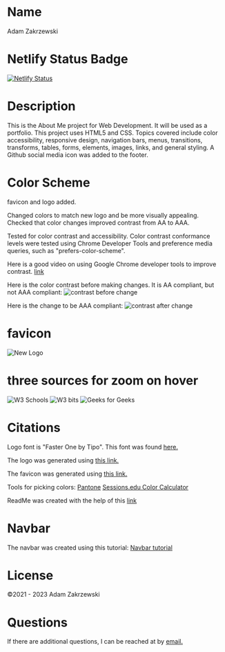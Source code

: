 # Name
Adam Zakrzewski

# Netlify Status Badge
[![Netlify Status](https://api.netlify.com/api/v1/badges/4fc5d649-76ca-4fbb-8ed2-760548fa1d9b/deploy-status)](https://app.netlify.com/sites/adamzakrzewski9/deploys)

# Description

This is the About Me project for Web Development. It will be used as a portfolio. This project uses HTML5 and CSS. Topics covered include color accessibility, responsive design, navigation bars, menus, transitions, transforms, tables, forms, elements, images, links, and general styling. A Github social media icon was added to the footer.

# Color Scheme

favicon and logo added.

Changed colors to match new logo and be more visually appealing. Checked that color changes improved contrast from AA to AAA.

Tested for color contrast and accessibility. Color contrast conformance levels were tested using Chrome Developer Tools and preference media queries, such as "prefers-color-scheme".

Here is a good video on using Google Chrome developer tools to improve contrast.
[link](https://www.youtube.com/watch?v=sEDnmNtEaqQ&feature=emb_title)


Here is the color contrast before making changes. It is AA compliant, but not AAA compliant:
![contrast before change](https://adamzakrzewski9.netlify.app/img/precontrast.png)

Here is the change to be AAA compliant:
![contrast after change](https://adamzakrzewski9.netlify.app/img/postcontrast.png)

# favicon
![New Logo](https://adamzakrzewski9.netlify.app/img/favicon-96x96.png)

# three sources for zoom on hover

![W3 Schools](https://www.w3schools.com/howto/howto_css_zoom_hover.asp)
![W3 bits](https://w3bits.com/css-image-hover-zoom/)
![Geeks for Geeks](https://www.geeksforgeeks.org/how-to-zoom-an-image-on-mouse-hover-using-css/)


# Citations
Logo font is "Faster One by Tipo". This font was found [here.](https://www.1001fonts.com/black+google-web-fonts.html?page=1)

The logo was generated using [this link.](https://www.favicon-generator.org/)

The favicon was generated using [this link.](https://www.favicon-generator.org/)

Tools for picking colors:
    [Pantone](https://www.pantone.com/color-finder)
    [Sessions.edu Color Calculator](https://www.sessions.edu/color-calculator/)

ReadMe was created with the help of this [link](https://www.makeareadme.com/)

# Navbar
The navbar was created using this tutorial:
[Navbar tutorial](https://code-boxx.com/simple-responsive-pure-css-hamburger-menu/)

# License
©2021 - 2023 Adam Zakrzewski

# Questions
If there are additional questions, I can be reached at by [email.](zakski@gmail.com)

